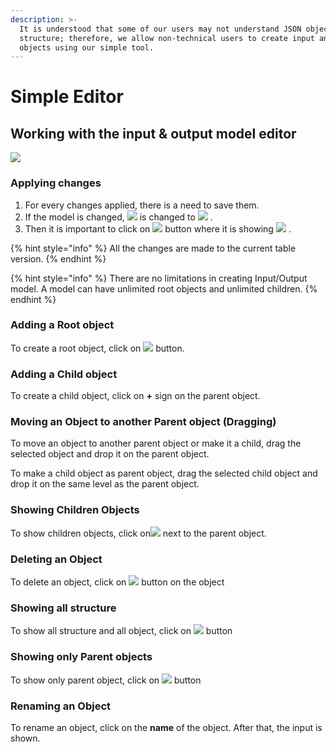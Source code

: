 ```yaml
---
description: >-
  It is understood that some of our users may not understand JSON objects'
  structure; therefore, we allow non-technical users to create input and output
  objects using our simple tool.
---
```


# Simple Editor

## Working with the input & output model editor

![](../../.gitbook/assets/screenshoteasy-13-.png)

### Applying changes

1. For every changes applied, there is a need to save them.
2. If the model is changed, ![](../../.gitbook/assets/screenshoteasy-2-.png) is changed to ![](../../.gitbook/assets/screenshoteasy-3-.png) .
3. Then it is important to click on ![](../../.gitbook/assets/screenshoteasy-31-.png) button where it is showing ![](../../.gitbook/assets/screenshoteasy-3-.png) .

{% hint style="info" %}
All the changes are made to the current table version.
{% endhint %}

{% hint style="info" %}
There are no limitations in creating Input/Output model. A model can have unlimited root objects and unlimited children.
{% endhint %}

### Adding a Root object

To create a root object, click on ![](../../.gitbook/assets/screenshoteasy-7-.png) button.

### Adding a Child object

To create a child object, click on **+** sign on the parent object.

### Moving an Object to another Parent object (Dragging)

To move an object to another parent object or make it a child, drag the selected object and drop it on the parent object.

To make a child object as parent object, drag the selected child object and drop it on the same level as the parent object.

### Showing Children Objects

To show children objects, click on![](../../.gitbook/assets/screenshoteasy-32-.png) next to the parent object.

### Deleting an Object

To delete an object, click on ![](../../.gitbook/assets/screenshoteasy-6-.png) button on the object

### Showing all structure

To show all structure and all object, click on ![](../../.gitbook/assets/screenshoteasy-8-.png) button

### Showing only Parent objects

To show only parent object, click on ![](../../.gitbook/assets/screenshoteasy-9-.png) button

### Renaming an Object

To rename an object, click on the **name** of the object. After that, the input is shown.
